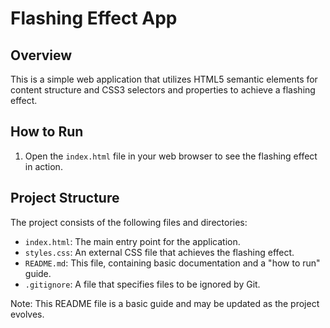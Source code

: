 Flashing Effect App
=====================

Overview
--------

This is a simple web application that utilizes HTML5 semantic elements for content structure and CSS3 selectors and properties to achieve a flashing effect.

How to Run
----------

1. Open the `index.html` file in your web browser to see the flashing effect in action.

Project Structure
----------------

The project consists of the following files and directories:

* `index.html`: The main entry point for the application.
* `styles.css`: An external CSS file that achieves the flashing effect.
* `README.md`: This file, containing basic documentation and a "how to run" guide.
* `.gitignore`: A file that specifies files to be ignored by Git.

Note: This README file is a basic guide and may be updated as the project evolves.